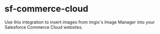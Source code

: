 # sf-commerce-cloud
Use this integration to insert images from imgix's Image Manager into your Salesforce Commerce Cloud websites.
